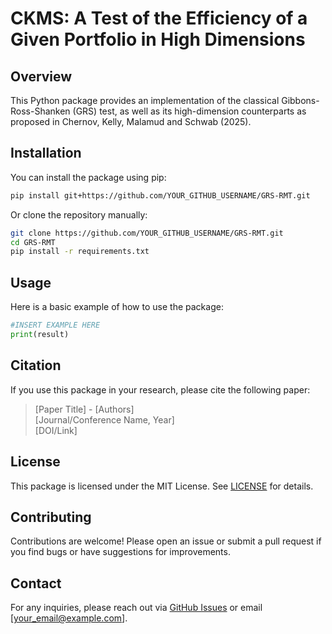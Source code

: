 # CKMS: A Test of the Efficiency of a Given Portfolio in High Dimensions

## Overview

This Python package provides an implementation of the classical Gibbons-Ross-Shanken (GRS) test, as well as its high-dimension counterparts as proposed in Chernov, Kelly, Malamud and Schwab (2025). 

## Installation

You can install the package using pip:

```bash
pip install git+https://github.com/YOUR_GITHUB_USERNAME/GRS-RMT.git
```

Or clone the repository manually:

```bash
git clone https://github.com/YOUR_GITHUB_USERNAME/GRS-RMT.git
cd GRS-RMT
pip install -r requirements.txt
```

## Usage

Here is a basic example of how to use the package:

```python
#INSERT EXAMPLE HERE
print(result)
```

## Citation
If you use this package in your research, please cite the following paper:

> [Paper Title] - [Authors]  
> [Journal/Conference Name, Year]  
> [DOI/Link]

## License

This package is licensed under the MIT License. See [LICENSE](LICENSE) for details.

## Contributing

Contributions are welcome! Please open an issue or submit a pull request if you find bugs or have suggestions for improvements.

## Contact
For any inquiries, please reach out via [GitHub Issues](https://github.com/YOUR_GITHUB_USERNAME/GRS-RMT/issues) or email [your_email@example.com].

